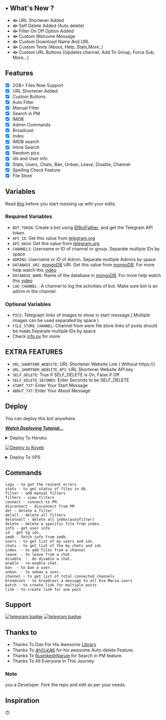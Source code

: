 ## • What's New ?

- ⟴ URL Shortener Added
- ⟴ Self Delete Added (Auto delete)
- ⟴ Filter On Off Option Added
- ⟴ Custom Welcome Message
- ⟴ Custom Download Name And URL
- ⟴ Custom Texts (About, Help, Stats,More..)
- ⟴ Custom URL Buttons (Updates channel, Add To Group, Force Sub, More...)


## Features

- [x] 2GB+ Files Now Support
- [x] URL Shortener Added
- [x] Custom Buttons
- [x] Auto Filter
- [x] Manual Filter
- [x] Search in PM
- [x] IMDB
- [x] Admin Commands
- [x] Broadcast
- [x] Index
- [x] IMDB search
- [x] Inline Search
- [x] Random pics
- [x] ids and User info 
- [x] Stats, Users, Chats, Ban, Unban, Leave, Disable, Channel
- [x] Spelling Check Feature
- [x] File Store
## Variables

Read [this](https://telegram.dog/GreyMatter_Bots) before you start messing up with your edits.

### Required Variables
* `BOT_TOKEN`: Create a bot using [@BotFather](https://telegram.dog/BotFather), and get the Telegram API token.
* `API_ID`: Get this value from [telegram.org](https://my.telegram.org/apps)
* `API_HASH`: Get this value from [telegram.org](https://my.telegram.org/apps)
* `CHANNELS`: Username or ID of channel or group. Separate multiple IDs by space
* `ADMINS`: Username or ID of Admin. Separate multiple Admins by space
* `DATABASE_URI`: [mongoDB](https://www.mongodb.com) URI. Get this value from [mongoDB](https://www.mongodb.com). For more help watch this [video](https://youtu.be/h9QjSSmk5tw)
* `DATABASE_NAME`: Name of the database in [mongoDB](https://www.mongodb.com). For more help watch this [video](https://youtu.be/h9QjSSmk5tw)
* `LOG_CHANNEL` : A channel to log the activities of bot. Make sure bot is an admin in the channel.
### Optional Variables
* `PICS`: Telegraph links of images to show in start message.( Multiple images can be used separated by space )
* `FILE_STORE_CHANNEL`: Channel from were file store links of posts should be made.Separate multiple IDs by space
* Check [info.py](https://github.com/GreyMattersBot/url-auto-delete-shortener-bot/blob/main/info.py) for more
## EXTRA FEATURES
* `URL_SHORTENR_WEBSITE`: URL Shortener Website Link ( Without https://)
* `URL_SHORTNER_WEBSITE_API`: URL Shortener Website API key
* `SELF_DELETE`: True if SELF_DELETE is On, False if Off
* `SELF_DELETE_SECONDS`: Enter Seconds to be SELF_DELETE 
* `START_TXT`: Enter Your Start Message
* `ABOUT_TXT`: Enter Your About Message 


## Deploy
You can deploy this bot anywhere.

<i>**[Watch Deploying Tutorial...](https://youtu.be/RWs6sh8m2Uk)**</i>

<details><summary>Deploy To Heroku</summary>
<p>
<br>
<a href="https://heroku.com/deploy?template=https://github.com/greymattersbot/url-auto-delete-shortener-bot">
  <img src="https://www.herokucdn.com/deploy/button.svg" alt="Deploy">
</a>
</p>
</details>

[![Deploy to Koyeb](https://www.koyeb.com/static/images/deploy/button.svg)](https://app.koyeb.com/deploy?type=git&repository=https://github.com/Girish019/url-auto-delete-shortener-bot-to-alexaa)

<details><summary>Deploy To VPS</summary>
<p>
<pre>
git clone https://github.com/GreyMattersbot/url-auto-delete-shortener-bot
# Install Packages
pip3 install -U -r requirements.txt
Edit info.py with variables as given below then run bot
python3 bot.py
</pre>
</p>
</details>


## Commands
```
logs - to get the rescent errors
stats - to get status of files in db.
filter - add manual filters
filters - view filters
connect - connect to PM.
disconnect - disconnect from PM
del - delete a filter
delall - delete all filters
deleteall - delete all index(autofilter)
delete - delete a specific file from index.
info - get user info
id - get tg ids.
imdb - fetch info from imdb.
users - to get list of my users and ids.
chats - to get list of the my chats and ids 
index  - to add files from a channel
leave  - to leave from a chat.
disable  -  do disable a chat.
enable - re-enable chat.
ban  - to ban a user.
unban  - to unban a user.
channel - to get list of total connected channels
broadcast - to broadcast a message to all Eva Maria users
batch - to create link for multiple posts
link - to create link for one post
```
## Support
[![telegram badge](https://img.shields.io/badge/Telegram-Group-30302f?style=flat&logo=telegram)](https://t.me/greymatters_bots_discussion)
[![telegram badge](https://img.shields.io/badge/Telegram-Channel-30302f?style=flat&logo=telegram)](https://t.me/greymatter_bots)

## Thanks to 
 - Thanks To Dan For His Awesome [Library](https://github.com/pyrogram/pyrogram)
 - Thanks To [ᎯℕUℛᎯᎶ](https://telegram.dog/gurubhai11) for his awesome Auto-delete Feature.
 - Thanks To [RushikeshNarule](https://github.com/rushikeshnarule) for Search in PM feature.
 - Thanks To All Everyone In This Journey

### Note

you a Developer.
Fork the repo and edit as per your needs.

## Inspiration
🙃
